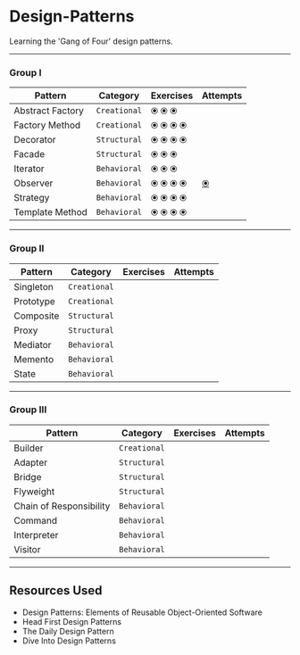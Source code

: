 # Design-Patterns

Learning the 'Gang of Four' design patterns.

-----

### Group I

| Pattern | Category | Exercises | Attempts |
| ----- | ----- | ----- | ----- |
| Abstract Factory | ```Creational``` | ⦿ ⦿ ⦿ |  |
| Factory Method | ```Creational``` | ⦿ ⦿ ⦿ ⦿ |  |
| Decorator | ```Structural``` | ⦿ ⦿ ⦿ ⦿ |  |
| Facade | ```Structural``` | ⦿ ⦿ ⦿ |  |
| Iterator | ```Behavioral``` | ⦿ ⦿ ⦿ |  |
| Observer | ```Behavioral``` | ⦿ ⦿ ⦿ ⦿ | [⦿](https://github.com/eeoooue/Tic-Tac-Toe/pull/60) |
| Strategy | ```Behavioral``` | ⦿ ⦿ ⦿ ⦿ |  |
| Template Method | ```Behavioral``` | ⦿ ⦿ ⦿ ⦿ |  |

-----

### Group II

| Pattern | Category | Exercises | Attempts |
| ----- | ----- | ----- | ----- |
| Singleton | ```Creational``` |  |  |
| Prototype | ```Creational``` |  |  |
| Composite | ```Structural``` |  |  |
| Proxy | ```Structural``` |  |  |
| Mediator | ```Behavioral``` |  |  |
| Memento | ```Behavioral``` |  |  |
| State | ```Behavioral``` |  |  |


-----

### Group III

| Pattern | Category | Exercises | Attempts |
| ----- | ----- | ----- | ----- |
| Builder | ```Creational``` |  |  |
| Adapter | ```Structural``` |  |  |
| Bridge | ```Structural``` |  |  |
| Flyweight | ```Structural``` |  |  |
| Chain of Responsibility | ```Behavioral``` |  |  |
| Command | ```Behavioral``` |  |  |
| Interpreter | ```Behavioral``` |  |  |
| Visitor | ```Behavioral``` |  |  |


-----

## Resources Used

- Design Patterns: Elements of Reusable Object-Oriented Software
- Head First Design Patterns
- The Daily Design Pattern
- Dive Into Design Patterns